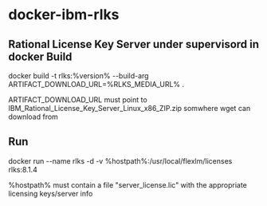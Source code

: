 # docker-ibm-rlks
Rational License Key Server under supervisord in docker
Build
-----
docker build -t rlks:%version%  --build-arg ARTIFACT_DOWNLOAD_URL=%RLKS_MEDIA_URL% .

ARTIFACT_DOWNLOAD_URL must point to IBM_Rational_License_Key_Server_Linux_x86_ZIP.zip somwhere wget can download from

Run
---
docker run --name rlks -d -v %hostpath%:/usr/local/flexlm/licenses rlks:8.1.4

 %hostpath% must contain a file "server_license.lic" with the appropriate licensing keys/server info
